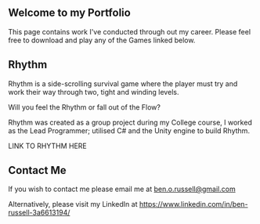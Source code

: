 ## Welcome to my Portfolio

This page contains work I've conducted through out my career. Please feel free to download and play any of the Games linked below.

## Rhythm
Rhythm is a side-scrolling survival game where the player must try and work their way through two, tight and winding levels.

Will you feel the Rhythm or fall out of the Flow?

Rhythm was created as a group project during my College course, I worked as the Lead Programmer; utilised C# and the Unity engine to build Rhythm.

LINK TO RHYTHM HERE


## Contact Me
If you wish to contact me please email me at ben.o.russell@gmail.com

Alternatively, please visit my LinkedIn at https://www.linkedin.com/in/ben-russell-3a6613194/

